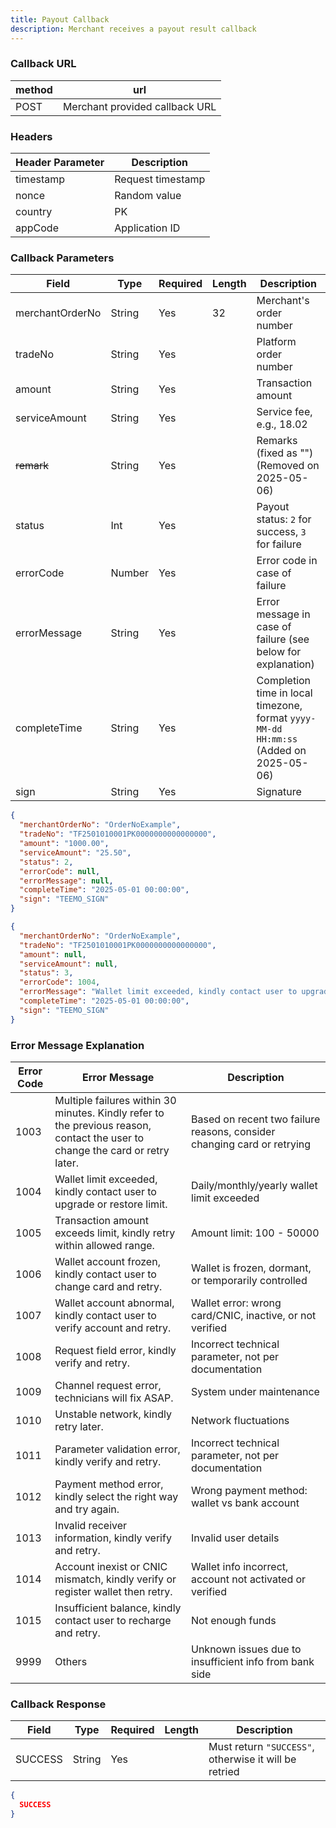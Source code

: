 ```yaml
---
title: Payout Callback
description: Merchant receives a payout result callback
---
```


### Callback URL

| method | url                            |
| ------ | ------------------------------ |
| POST   | Merchant provided callback URL |

### Headers

| Header Parameter | Description       |
| ---------------- |-------------------|
| timestamp        | Request timestamp |
| nonce            | Random value      |
| country          | PK                |
| appCode          | Application ID    |


### Callback Parameters

| Field           | Type   | Required | Length | Description                                                                           |
| --------------- | ------ | -------- | ------ | ------------------------------------------------------------------------------------- |
| merchantOrderNo | String | Yes      | 32     | Merchant's order number                                                               |
| tradeNo         | String | Yes      |        | Platform order number                                                                 |
| amount          | String | Yes      |        | Transaction amount                                                                    |
| serviceAmount   | String | Yes      |        | Service fee, e.g., 18.02                                                              |
| ~~remark~~      | String | Yes      |        | Remarks (fixed as "") (Removed on 2025-05-06)                                         |
| status          | Int    | Yes      |        | Payout status: `2` for success, `3` for failure                                       |
| errorCode       | Number | Yes      |        | Error code in case of failure                                                         |
| errorMessage    | String | Yes      |        | Error message in case of failure (see below for explanation)                          |
| completeTime    | String | Yes      |        | Completion time in local timezone, format `yyyy-MM-dd HH:mm:ss` (Added on 2025-05-06) |
| sign            | String | Yes      |        | Signature                                                                             |


```json title= Success Callback Example
{
  "merchantOrderNo": "OrderNoExample",
  "tradeNo": "TF2501010001PK0000000000000000",
  "amount": "1000.00",
  "serviceAmount": "25.50",
  "status": 2,
  "errorCode": null,
  "errorMessage": null,
  "completeTime": "2025-05-01 00:00:00",
  "sign": "TEEMO_SIGN"
}

```



```json title= Failure Callback Example
{
  "merchantOrderNo": "OrderNoExample",
  "tradeNo": "TF2501010001PK0000000000000000",
  "amount": null,
  "serviceAmount": null,
  "status": 3,
  "errorCode": 1004,
  "errorMessage": "Wallet limit exceeded, kindly contact user to upgrade or restore limit.",
  "completeTime": "2025-05-01 00:00:00",
  "sign": "TEEMO_SIGN"
}


```

### Error Message Explanation


| Error Code | Error Message                                                                                                                 | Description                                                             |
| ---------- | ----------------------------------------------------------------------------------------------------------------------------- | ----------------------------------------------------------------------- |
| 1003       | Multiple failures within 30 minutes. Kindly refer to the previous reason, contact the user to change the card or retry later. | Based on recent two failure reasons, consider changing card or retrying |
| 1004       | Wallet limit exceeded, kindly contact user to upgrade or restore limit.                                                       | Daily/monthly/yearly wallet limit exceeded                              |
| 1005       | Transaction amount exceeds limit, kindly retry within allowed range.                                                          | Amount limit: 100 - 50000                                               |
| 1006       | Wallet account frozen, kindly contact user to change card and retry.                                                          | Wallet is frozen, dormant, or temporarily controlled                    |
| 1007       | Wallet account abnormal, kindly contact user to verify account and retry.                                                     | Wallet error: wrong card/CNIC, inactive, or not verified                |
| 1008       | Request field error, kindly verify and retry.                                                                                 | Incorrect technical parameter, not per documentation                    |
| 1009       | Channel request error, technicians will fix ASAP.                                                                             | System under maintenance                                                |
| 1010       | Unstable network, kindly retry later.                                                                                         | Network fluctuations                                                    |
| 1011       | Parameter validation error, kindly verify and retry.                                                                          | Incorrect technical parameter, not per documentation                    |
| 1012       | Payment method error, kindly select the right way and try again.                                                              | Wrong payment method: wallet vs bank account                            |
| 1013       | Invalid receiver information, kindly verify and retry.                                                                        | Invalid user details                                                    |
| 1014       | Account inexist or CNIC mismatch, kindly verify or register wallet then retry.                                                | Wallet info incorrect, account not activated or verified                |
| 1015       | Insufficient balance, kindly contact user to recharge and retry.                                                              | Not enough funds                                                        |
| 9999       | Others                                                                                                                        | Unknown issues due to insufficient info from bank side                  |

### Callback Response

| Field   | Type   | Required | Length | Description                                           |
| ------- | ------ | -------- | ------ | ----------------------------------------------------- |
| SUCCESS | String | Yes      |        | Must return `"SUCCESS"`, otherwise it will be retried |


```json title= response example
{
  SUCCESS
}

```